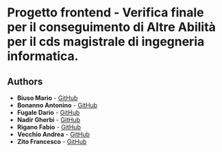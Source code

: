# Progetto frontend - Verifica finale per il conseguimento di Altre Abilità per il cds magistrale di ingegneria informatica.

## Authors

* **Biuso Mario** - [GitHub](https://github.com/Mariobiuso)
* **Bonanno Antonino** - [GitHub](https://github.com/AntoninoBonanno)
* **Fugale Dario** - [GitHub](https://github.com/dariofugale95)
* **Nadir Gherbi** - [GitHub](https://github.com/ngwes)
* **Rigano Fabio** - [GitHub](https://github.com/fabiorigano)
* **Vecchio Andrea** - [GitHub](https://github.com/andreav94)
* **Zito Francesco** - [GitHub](https://github.com/francescozito6)
